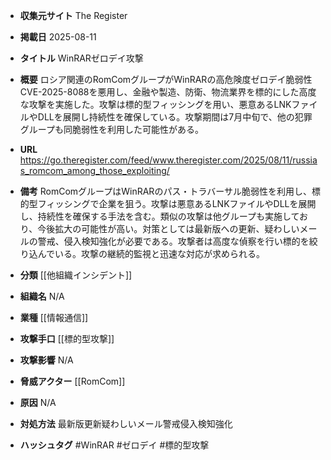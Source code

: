 - **収集元サイト**
The Register

- **掲載日**
2025-08-11

- **タイトル**
WinRARゼロデイ攻撃

- **概要**
ロシア関連のRomComグループがWinRARの高危険度ゼロデイ脆弱性CVE-2025-8088を悪用し、金融や製造、防衛、物流業界を標的にした高度な攻撃を実施した。攻撃は標的型フィッシングを用い、悪意あるLNKファイルやDLLを展開し持続性を確保している。攻撃期間は7月中旬で、他の犯罪グループも同脆弱性を利用した可能性がある。

- **URL**
https://go.theregister.com/feed/www.theregister.com/2025/08/11/russias_romcom_among_those_exploiting/

- **備考**
RomComグループはWinRARのパス・トラバーサル脆弱性を利用し、標的型フィッシングで企業を狙う。攻撃は悪意あるLNKファイルやDLLを展開し、持続性を確保する手法を含む。類似の攻撃は他グループも実施しており、今後拡大の可能性が高い。対策としては最新版への更新、疑わしいメールの警戒、侵入検知強化が必要である。攻撃者は高度な偵察を行い標的を絞り込んでいる。攻撃の継続的監視と迅速な対応が求められる。

- **分類**
[[他組織インシデント]]

- **組織名**
N/A

- **業種**
[[情報通信]]

- **攻撃手口**
[[標的型攻撃]]

- **攻撃影響**
N/A

- **脅威アクター**
[[RomCom]]

- **原因**
N/A

- **対処方法**
最新版更新疑わしいメール警戒侵入検知強化

- **ハッシュタグ**
#WinRAR #ゼロデイ #標的型攻撃
